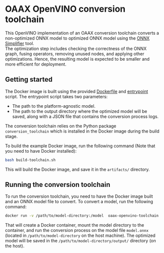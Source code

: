 # OAAX OpenVINO conversion toolchain

This OpenVINO implementation of an OAAX conversion toolchain converts a non-optimized ONNX model to optimized ONNX model using the [ONNX Simplifier](https://github.com/daquexian/onnx-simplifier) tool.   
The optimization step includes checking the correctness of the ONNX graph, fusing operators, removing unused nodes, and applying other optimizations. Hence, the resulting model is expected to be smaller and more efficient for deployment.

## Getting started

The Docker image is built using the provided [Dockerfile](Dockerfile) and [entrypoint](scripts%2Fconvert.sh) script. 
The entrypoint script takes two parameters:
- The path to the platform-agnostic model.
- The path to the output directory where the optimized model will be saved, along with a JSON file that contains the conversion process logs.

The conversion toolchain relies on the Python package `conversion_toolchain` which is installed in the Docker image during the build stage.

To build the example Docker image, run the following command (Note that you need to have Docker installed):
```bash
bash build-toolchain.sh
```

This will build the Docker image, and save it in the `artifacts/` directory.

## Running the conversion toolchain

To run the conversion toolchain, you need to have the Docker image built and an ONNX model file to convert.
To convert a model, run the following command:
```bash
docker run -v /path/to/model-directory:/model  oaax-openvino-toolchain:latest /model/model.onnx /model/output
```
That will create a Docker container, mount the model directory to the container, and run the conversion process on the model file `model.onnx` (located in `/path/to/model-directory` on the host machine). 
The optimized model will be saved in the `/path/to/model-directory/output/` directory (on the host).